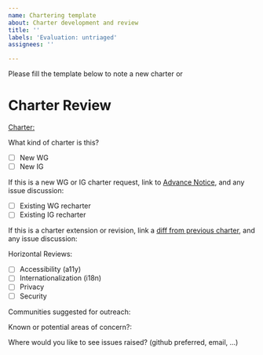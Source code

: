 ```yaml
---
name: Chartering template
about: Charter development and review
title: ''
labels: 'Evaluation: untriaged'
assignees: ''

---
```

Please fill the template below to note a new charter or  

# Charter Review

[Charter:](link)

What kind of charter is this? 

 - [ ] New WG
 - [ ] New IG
 
If this is a new WG or IG charter request, link to [Advance Notice](), and any issue discussion: 

 - [ ] Existing WG recharter
 - [ ] Existing IG recharter

If this is a charter extension or revision, link a [diff from previous charter](https://services.w3.org/htmldiff), and any issue discussion:

Horizontal Reviews:
  - [ ] Accessibility (a11y)
  - [ ] Internationalization (i18n)
  - [ ] Privacy
  - [ ] Security

Communities suggested for outreach: 

Known or potential areas of concern?: 

Where would you like to see issues raised? (github preferred, email, ...)

